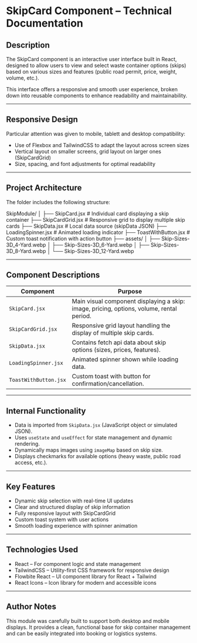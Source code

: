 
# SkipCard Component – Technical Documentation

## Description

The SkipCard component is an interactive user interface built in React, designed to allow users to view and select waste container options (skips) based on various sizes and features (public road permit, price, weight, volume, etc.).

This interface offers a responsive and smooth user experience, broken down into reusable components to enhance readability and maintainability.

---

## Responsive Design

Particular attention was given to mobile, tablett and desktop compatibility:

- Use of Flexbox and TailwindCSS to adapt the layout across screen sizes
- Vertical layout on smaller screens, grid layout on larger ones (SkipCardGrid)
- Size, spacing, and font adjustments for optimal readability

---

## Project Architecture

The folder includes the following structure:

SkipModule/
│
├── SkipCard.jsx          # Individual card displaying a skip container
├── SkipCardGrid.jsx      # Responsive grid to display multiple skip cards
├── SkipData.jsx          # Local data source (skipData JSON)
├── LoadingSpinner.jsx    # Animated loading indicator
├── ToastWithButton.jsx   # Custom toast notification with action button
├── assets/
│   ├── Skip-Sizes-3D_4-Yard.webp
│   ├── Skip-Sizes-3D_6-Yard.webp
│   ├── Skip-Sizes-3D_8-Yard.webp
│   └── Skip-Sizes-3D_12-Yard.webp

---

## Component Descriptions

| Component             | Purpose                                                                                      |
|-----------------------|----------------------------------------------------------------------------------------------|
| `SkipCard.jsx`        | Main visual component displaying a skip: image, pricing, options, volume, rental period.    |
| `SkipCardGrid.jsx`    | Responsive grid layout handling the display of multiple skip cards.                         |
| `SkipData.jsx`        | Contains fetch api data about skip options (sizes, prices, features).                          |
| `LoadingSpinner.jsx`  | Animated spinner shown while loading data.                                                  |
| `ToastWithButton.jsx` | Custom toast with button for confirmation/cancellation.                        |

---

## Internal Functionality

- Data is imported from `SkipData.jsx` (JavaScript object or simulated JSON).
- Uses `useState` and `useEffect` for state management and dynamic rendering.
- Dynamically maps images using `imageMap` based on skip size.
- Displays checkmarks for available options (heavy waste, public road access, etc.).

---

## Key Features

- Dynamic skip selection with real-time UI updates
- Clear and structured display of skip information
- Fully responsive layout with SkipCardGrid
- Custom toast system with user actions
- Smooth loading experience with spinner animation

---

## Technologies Used

- React – For component logic and state management
- TailwindCSS – Utility-first CSS framework for responsive design
- Flowbite React – UI component library for React + Tailwind
- React Icons – Icon library for modern and accessible icons

---

## Author Notes

This module was carefully built to support both desktop and mobile displays. It provides a clean, functional base for skip container management and can be easily integrated into booking or logistics systems.

